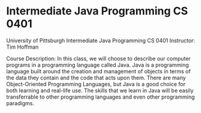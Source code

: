 # Intermediate Java Programming CS 0401

University of Pittsburgh
Intermediate Java Programming CS 0401
Instructor: Tim Hoffman

Course Description:
In this class, we will choose to describe our computer programs in a programming language called Java. Java is a programming language built around the creation and management of objects in terms of the data they contain and the code that acts upon them. There are many Object-Oriented Programming Languages, but Java is a good choice for both learning and real-life use. The skills that we learn in Java will be easily transferrable to other programming languages and even other programming paradigms.

